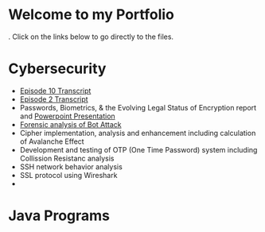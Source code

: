 # Welcome to my Portfolio
. Click on the links below to go directly to the files.
# Cybersecurity
- [Episode 10 Transcript](fokus_deutsch_transcript_ep10.pdf)
- [Episode 2 Transcript](Security_Control.pdf)
- Passwords, Biometrics, & the Evolving Legal Status of Encryption report and [Powerpoint Presentation](Password_Legal_Presentation.pdf)
- [Forensic analysis of Bot Attack](https://github.com/ekellmont/Fokus-Deutsch/tree/main/transcripts)
- Cipher implementation, analysis and enhancement including calculation of Avalanche Effect
- Development and testing of OTP (One Time Password) system including Collission Resistanc analysis
- SSH network behavior analysis 
- SSL protocol using Wireshark
- 
# Java Programs
